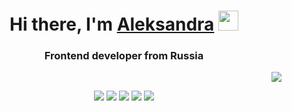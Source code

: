 <h1 align="center">Hi there, I'm <a href="https://neondoll.github.io/" target="_blank">Aleksandra</a> 
<img src="https://github.com/blackcater/blackcater/raw/main/images/Hi.gif" height="32"/></h1>
<h3 align="center">Frontend developer from Russia</h3>
<div align="right">
  
  ![](https://komarev.com/ghpvc/?username=neondoll)
  
</div>
<div align="center">
  
  ![](https://github-profile-summary-cards.vercel.app/api/cards/profile-details?username=neondoll&theme=dracula)
  ![](https://github-profile-summary-cards.vercel.app/api/cards/repos-per-language?username=neondoll&theme=dracula)
  ![](https://github-profile-summary-cards.vercel.app/api/cards/most-commit-language?username=neondoll&theme=dracula)
  ![](https://github-profile-summary-cards.vercel.app/api/cards/stats?username=neondoll&theme=dracula)
  ![](https://github-profile-summary-cards.vercel.app/api/cards/productive-time?username=neondoll&theme=dracula)
  
</div>

<!--
**neondoll/neondoll** is a ✨ _special_ ✨ repository because its `README.md` (this file) appears on your GitHub profile.

Here are some ideas to get you started:

- 🔭 I’m currently working on ...
- 🌱 I’m currently learning ...
- 👯 I’m looking to collaborate on ...
- 🤔 I’m looking for help with ...
- 💬 Ask me about ...
- 📫 How to reach me: ...
- 😄 Pronouns: ...
- ⚡ Fun fact: ...
-->
